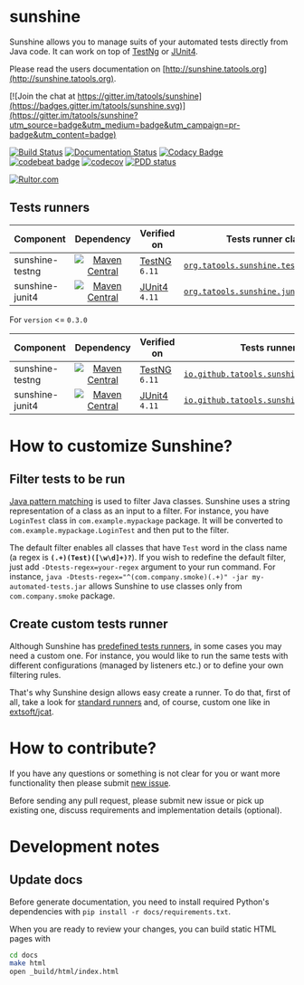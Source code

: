 sunshine
========
Sunshine allows you to manage suits of your automated tests directly from Java code. It can work
on top of [TestNg](https://testng.org/doc/index.html) or [JUnit4](https://junit.org/junit4/).

Please read the users documentation on [http://sunshine.tatools.org](http://sunshine.tatools.org).


[![Join the chat at https://gitter.im/tatools/sunshine](https://badges.gitter.im/tatools/sunshine.svg)](https://gitter.im/tatools/sunshine?utm_source=badge&utm_medium=badge&utm_campaign=pr-badge&utm_content=badge)

[![Build Status](https://travis-ci.org/tatools/sunshine.svg?branch=master)](https://travis-ci.org/tatools/sunshine)
[![Documentation Status](https://readthedocs.org/projects/sunshine/badge/?version=latest)](http://sunshine.tatools.org/en/latest/?badge=latest)
[![Codacy Badge](https://api.codacy.com/project/badge/Grade/b9ccdf7644db4658bb998eb3c8f0689b)](https://www.codacy.com/app/extsoft/sunshine?utm_source=github.com&amp;utm_medium=referral&amp;utm_content=tatools/sunshine&amp;utm_campaign=Badge_Grade)
[![codebeat badge](https://codebeat.co/badges/74ffce5e-e3be-45b7-9459-98d13f5f4d4e)](https://codebeat.co/projects/github-com-tatools-sunshine-master)
[![codecov](https://codecov.io/gh/tatools/sunshine/branch/master/graph/badge.svg)](https://codecov.io/gh/tatools/sunshine)
[![PDD status](http://www.0pdd.com/svg?name=tatools/sunshine)](http://www.0pdd.com/p?name=tatools/sunshine)

[![Rultor.com](http://www.rultor.com/b/tatools/sunshine)](http://www.rultor.com/p/tatools/sunshine)


Tests runners
-------------

| Component       | Dependency   | Verified on | Tests runner class |
| --------------- | :----------: | ----------- | ------------------ |
| sunshine-testng | [![Maven Central](https://img.shields.io/maven-central/v/org.tatools/sunshine-testng.svg)](https://maven-badges.herokuapp.com/maven-central/org.tatools/sunshine-testng) | [TestNG](http://testng.org) `6.11` | [`org.tatools.sunshine.testng.Sunshine`](sunshine-testng/src/main/java/org/tatools/sunshine/testng/Sunshine.java) |
| sunshine-junit4 | [![Maven Central](https://img.shields.io/maven-central/v/org.tatools/sunshine-junit4.svg)](https://maven-badges.herokuapp.com/maven-central/org.tatools/sunshine-junit4) | [JUnit4](http://junit.org/junit4) `4.11` | [`org.tatools.sunshine.junit4.Sunshine`](sunshine-junit4/src/main/java/org/tatools/sunshine/junit4/Sunshine.java) |

For `version` <= `0.3.0`

| Component       | Dependency   | Verified on | Tests runner class |
| --------------- | :----------: | ----------- | ------------------ |
| sunshine-testng | [![Maven Central](https://img.shields.io/maven-central/v/io.github.tatools/sunshine-testng.svg)](https://maven-badges.herokuapp.com/maven-central/io.github.tatools/sunshine-testng) | [TestNG](http://testng.org) `6.11` | [`io.github.tatools.sunshine.testng.Sunshine`](sunshine-testng/src/main/java/io/github/tatools/sunshine/testng/Sunshine.java) |
| sunshine-junit4 | [![Maven Central](https://img.shields.io/maven-central/v/io.github.tatools/sunshine-junit4.svg)](https://maven-badges.herokuapp.com/maven-central/io.github.tatools/sunshine-junit4) | [JUnit4](http://junit.org/junit4) `4.11` | [`io.github.tatools.sunshine.junit4.Sunshine`](sunshine-junit4/src/main/java/io/github/tatools/sunshine/junit4/Sunshine.java) |


How to customize Sunshine?
==========================
Filter tests to be run
----------------------
[Java pattern matching](https://docs.oracle.com/javase/8/docs/api/java/util/regex/Pattern.html) is used to filter
Java classes. Sunshine uses a string representation of a class as an input to a filter. For instance,
you have `LoginTest` class in `com.example.mypackage` package. It will be converted to `com.example.mypackage.LoginTest`
and then put to the filter.

The default filter enables all classes that have `Test` word in the class name
(a regex is **`(.+)(Test)([\w\d]+)?`**). If you wish to redefine the default filter, just add `-Dtests-regex=your-regex`
argument to your run command. For instance, `java -Dtests-regex="^(com.company.smoke)(.+)" -jar my-automated-tests.jar`
allows Sunshine to use classes only from `com.company.smoke` package.

Create custom tests runner
--------------------------
Although Sunshine has [predefined tests runners](#tests-runners), in some cases you may need a custom one. For instance, 
you would like to run the same tests with different configurations (managed by listeners etc.) or to define your own 
filtering rules.

That's why Sunshine design allows easy create a runner. To do that, first of all, take a look for 
[standard runners](#tests-runners) and, of course, custom one like in 
[extsoft/jcat](https://github.com/extsoft/jcat/commit/65558e95cb94a2c995ec67fa09bf501a740dcff4).

How to contribute?
==================
If you have any questions or something is not clear for you or want more functionality then please submit 
[new issue](https://github.com/tatools/sunshine/issues/new).

Before sending any pull request, please submit new issue or pick up existing one, discuss requirements and 
implementation details (optional).

Development notes
=================

Update docs
-----------
Before generate documentation, you need to install required Python's dependencies with `pip install -r docs/requirements.txt`.

When you are ready to review your changes, you can build static HTML pages with
```bash
cd docs
make html
open _build/html/index.html
```
